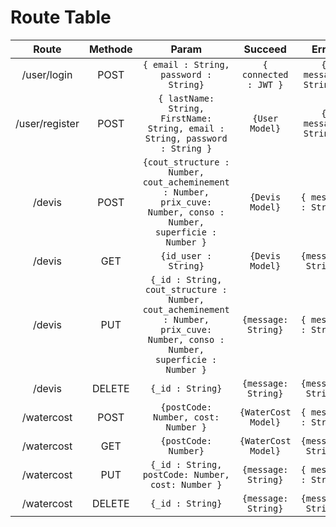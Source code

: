 # Route Table

|Route|Methode|Param|Succeed|Error|  
|:-:|:-:|:-:|:-:|:-:|
| /user/login |POST|`{ email : String, password : String}` | `{ connected : JWT }` | `{ message: String }`|
| /user/register |POST|`{ lastName: String, FirstName: String, email : String, password : String }`| `{User Model}` | `{ message: String }`|
| /devis |POST| `{cout_structure : Number, cout_acheminement : Number,  prix_cuve: Number, conso : Number, superficie : Number }` | `{Devis Model}`| `{ message : String}`|
| /devis |GET|`{id_user : String}`|`{Devis Model}` |`{message: String}`|
| /devis |PUT| `{_id : String, cout_structure : Number, cout_acheminement : Number,  prix_cuve: Number, conso : Number, superficie : Number }` | `{message: String}`| `{ message : String}`|
| /devis |DELETE|`{_id : String}`|`{message: String}` |`{message: String}`|
| /watercost |POST| `{postCode: Number, cost: Number }` | `{WaterCost Model}`| `{ message : String}`|
| /watercost |GET|`{postCode: Number}`|`{WaterCost Model}` |`{message: String}`|
| /watercost |PUT| `{_id : String, postCode: Number, cost: Number }` | `{message: String}`| `{ message : String}`|
| /watercost |DELETE|`{_id : String}`|`{message: String}` |`{message: String}`|
